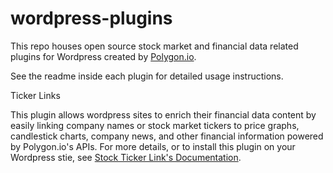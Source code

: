 # wordpress-plugins
This repo houses open source stock market and financial data related plugins for Wordpress created by [Polygon.io](https://polygon.io).

See the readme inside each plugin for detailed usage instructions.

Ticker Links

This plugin allows wordpress sites to enrich their financial data content by easily linking company names or stock market tickers to price graphs, candlestick charts, company news, and other financial information powered by Polygon.io's APIs.  For more details, or to install this plugin on your Wordpress stie, see [Stock Ticker Link's Documentation](https://wordpress.org/plugins/ticker-links/).

